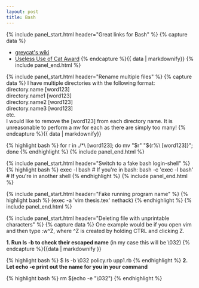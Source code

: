 ```yaml
---
layout: post
title: Bash
---
```


{% include panel_start.html header="Great links for Bash" %}
{% capture data %}
- [greycat's wiki](http://mywiki.wooledge.org/)
- [Useless Use of Cat Award](http://partmaps.org/era/unix/award.html)
{% endcapture %}{{ data | markdownify}}
{% include panel_end.html %}

{% include panel_start.html header="Rename multiple files" %}
{% capture data %}
I have multiple directories with the following format:  
directory.name [word123]  
directory.name1 [word123]  
directory.name2 [word123]  
directory.name3 [word123]  
etc.  
I would like to remove the [word123] from each directory name. It is
unreasonable to perform a mv for each as there are simply too many!
{% endcapture %}{{ data | markdownify}}

{% highlight bash %}
for r in ./*\ \[word123\]; do mv "$r" "${r%\ \[word123\]}"; done
{% endhighlight %}
{% include panel_end.html %}

{% include panel_start.html header="Switch to a fake bash login-shell" %}
{% highlight bash %}
exec -l bash           # If you're in bash:
bash -c 'exec -l bash' # If you're in another shell
{% endhighlight %}
{% include panel_end.html %}

{% include panel_start.html header="Fake running program name" %}
{% highlight bash %}
(exec -a 'vim thesis.tex' nethack)
{% endhighlight %}
{% include panel_end.html %}

{% include panel_start.html header="Deleting file with unprintable characters" %}
{% capture data %}
One example would be if you open vim and then type :w\^Z, where ^Z is created by
holding CTRL and clicking Z.

**1. Run ls -b to check their escaped name** (in my case this will be \032)
{% endcapture %}{{data | markdownify }}

{% highlight bash %}
$ ls -b
\032  policy.rb  upp1.rb
{% endhighlight %}
**2. Let echo -e print out the name for you in your command**

{% highlight bash %}
rm $(echo -e "\032")
{% endhighlight %}

